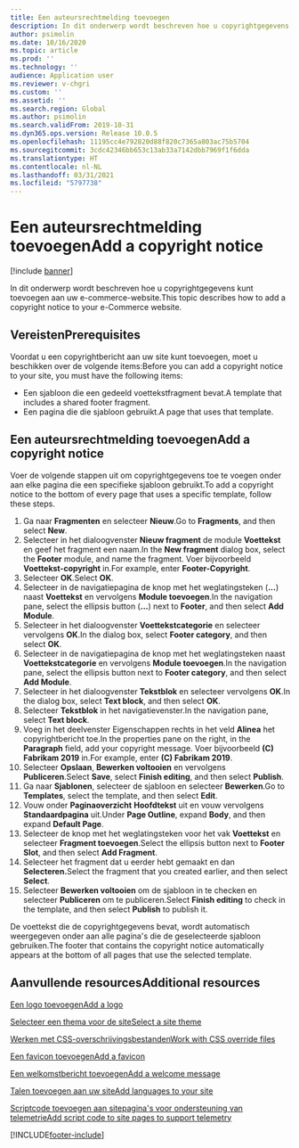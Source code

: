 ```yaml
---
title: Een auteursrechtmelding toevoegen
description: In dit onderwerp wordt beschreven hoe u copyrightgegevens kunt toevoegen aan uw e-commerce-website.
author: psimolin
ms.date: 10/16/2020
ms.topic: article
ms.prod: ''
ms.technology: ''
audience: Application user
ms.reviewer: v-chgri
ms.custom: ''
ms.assetid: ''
ms.search.region: Global
ms.author: psimolin
ms.search.validFrom: 2019-10-31
ms.dyn365.ops.version: Release 10.0.5
ms.openlocfilehash: 11195cc4e792820d88f820c7365a803ac75b5704
ms.sourcegitcommit: 3cdc42346bb653c13ab33a7142dbb7969f1f6dda
ms.translationtype: HT
ms.contentlocale: nl-NL
ms.lasthandoff: 03/31/2021
ms.locfileid: "5797738"
---
```

# <a name="add-a-copyright-notice"></a><span data-ttu-id="9c5f2-103">Een auteursrechtmelding toevoegen</span><span class="sxs-lookup"><span data-stu-id="9c5f2-103">Add a copyright notice</span></span>

[!include [banner](includes/banner.md)]

<span data-ttu-id="9c5f2-104">In dit onderwerp wordt beschreven hoe u copyrightgegevens kunt toevoegen aan uw e-commerce-website.</span><span class="sxs-lookup"><span data-stu-id="9c5f2-104">This topic describes how to add a copyright notice to your e-Commerce website.</span></span>

## <a name="prerequisites"></a><span data-ttu-id="9c5f2-105">Vereisten</span><span class="sxs-lookup"><span data-stu-id="9c5f2-105">Prerequisites</span></span>

<span data-ttu-id="9c5f2-106">Voordat u een copyrightbericht aan uw site kunt toevoegen, moet u beschikken over de volgende items:</span><span class="sxs-lookup"><span data-stu-id="9c5f2-106">Before you can add a copyright notice to your site, you must have the following items:</span></span>

- <span data-ttu-id="9c5f2-107">Een sjabloon die een gedeeld voettekstfragment bevat.</span><span class="sxs-lookup"><span data-stu-id="9c5f2-107">A template that includes a shared footer fragment.</span></span>
- <span data-ttu-id="9c5f2-108">Een pagina die die sjabloon gebruikt.</span><span class="sxs-lookup"><span data-stu-id="9c5f2-108">A page that uses that template.</span></span>

## <a name="add-a-copyright-notice"></a><span data-ttu-id="9c5f2-109">Een auteursrechtmelding toevoegen</span><span class="sxs-lookup"><span data-stu-id="9c5f2-109">Add a copyright notice</span></span>

<span data-ttu-id="9c5f2-110">Voer de volgende stappen uit om copyrightgegevens toe te voegen onder aan elke pagina die een specifieke sjabloon gebruikt.</span><span class="sxs-lookup"><span data-stu-id="9c5f2-110">To add a copyright notice to the bottom of every page that uses a specific template, follow these steps.</span></span>

1. <span data-ttu-id="9c5f2-111">Ga naar **Fragmenten** en selecteer **Nieuw**.</span><span class="sxs-lookup"><span data-stu-id="9c5f2-111">Go to **Fragments**, and then select **New**.</span></span>
1. <span data-ttu-id="9c5f2-112">Selecteer in het dialoogvenster **Nieuw fragment** de module **Voettekst** en geef het fragment een naam.</span><span class="sxs-lookup"><span data-stu-id="9c5f2-112">In the **New fragment** dialog box, select the **Footer** module, and name the fragment.</span></span> <span data-ttu-id="9c5f2-113">Voer bijvoorbeeld **Voettekst-copyright** in.</span><span class="sxs-lookup"><span data-stu-id="9c5f2-113">For example, enter **Footer-Copyright**.</span></span>
1. <span data-ttu-id="9c5f2-114">Selecteer **OK**.</span><span class="sxs-lookup"><span data-stu-id="9c5f2-114">Select **OK**.</span></span>
1. <span data-ttu-id="9c5f2-115">Selecteer in de navigatiepagina de knop met het weglatingsteken (**...**) naast **Voettekst** en vervolgens **Module toevoegen**.</span><span class="sxs-lookup"><span data-stu-id="9c5f2-115">In the navigation pane, select the ellipsis button (**...**) next to **Footer**, and then select **Add Module**.</span></span>
1. <span data-ttu-id="9c5f2-116">Selecteer in het dialoogvenster **Voettekstcategorie** en selecteer vervolgens **OK**.</span><span class="sxs-lookup"><span data-stu-id="9c5f2-116">In the dialog box, select **Footer category**, and then select **OK**.</span></span>
1. <span data-ttu-id="9c5f2-117">Selecteer in de navigatiepagina de knop met het weglatingsteken naast **Voettekstcategorie** en vervolgens **Module toevoegen**.</span><span class="sxs-lookup"><span data-stu-id="9c5f2-117">In the navigation pane, select the ellipsis button next to **Footer category**, and then select **Add Module**.</span></span>
1. <span data-ttu-id="9c5f2-118">Selecteer in het dialoogvenster **Tekstblok** en selecteer vervolgens **OK**.</span><span class="sxs-lookup"><span data-stu-id="9c5f2-118">In the dialog box, select **Text block**, and then select **OK**.</span></span>
1. <span data-ttu-id="9c5f2-119">Selecteer **Tekstblok** in het navigatievenster.</span><span class="sxs-lookup"><span data-stu-id="9c5f2-119">In the navigation pane, select **Text block**.</span></span>
1. <span data-ttu-id="9c5f2-120">Voeg in het deelvenster Eigenschappen rechts in het veld **Alinea** het copyrightbericht toe.</span><span class="sxs-lookup"><span data-stu-id="9c5f2-120">In the properties pane on the right, in the **Paragraph** field, add your copyright message.</span></span> <span data-ttu-id="9c5f2-121">Voer bijvoorbeeld **(C) Fabrikam 2019** in.</span><span class="sxs-lookup"><span data-stu-id="9c5f2-121">For example, enter **(C) Fabrikam 2019**.</span></span>
1. <span data-ttu-id="9c5f2-122">Selecteer **Opslaan**, **Bewerken voltooien** en vervolgens **Publiceren**.</span><span class="sxs-lookup"><span data-stu-id="9c5f2-122">Select **Save**, select **Finish editing**, and then select **Publish**.</span></span>
1. <span data-ttu-id="9c5f2-123">Ga naar **Sjablonen**, selecteer de sjabloon en selecteer **Bewerken**.</span><span class="sxs-lookup"><span data-stu-id="9c5f2-123">Go to **Templates**, select the template, and then select **Edit**.</span></span>
1. <span data-ttu-id="9c5f2-124">Vouw onder **Paginaoverzicht** **Hoofdtekst** uit en vouw vervolgens **Standaardpagina** uit.</span><span class="sxs-lookup"><span data-stu-id="9c5f2-124">Under **Page Outline**, expand **Body**, and then expand **Default Page**.</span></span>
1. <span data-ttu-id="9c5f2-125">Selecteer de knop met het weglatingsteken voor het vak **Voettekst** en selecteer **Fragment toevoegen**.</span><span class="sxs-lookup"><span data-stu-id="9c5f2-125">Select the ellipsis button next to **Footer Slot**, and then select **Add Fragment**.</span></span>
1. <span data-ttu-id="9c5f2-126">Selecteer het fragment dat u eerder hebt gemaakt en dan **Selecteren.**</span><span class="sxs-lookup"><span data-stu-id="9c5f2-126">Select the fragment that you created earlier, and then select **Select**.</span></span>
1. <span data-ttu-id="9c5f2-127">Selecteer **Bewerken voltooien** om de sjabloon in te checken en selecteer **Publiceren** om te publiceren.</span><span class="sxs-lookup"><span data-stu-id="9c5f2-127">Select **Finish editing** to check in the template, and then select **Publish** to publish it.</span></span>

<span data-ttu-id="9c5f2-128">De voettekst die de copyrightgegevens bevat, wordt automatisch weergegeven onder aan alle pagina's die de geselecteerde sjabloon gebruiken.</span><span class="sxs-lookup"><span data-stu-id="9c5f2-128">The footer that contains the copyright notice automatically appears at the bottom of all pages that use the selected template.</span></span>

## <a name="additional-resources"></a><span data-ttu-id="9c5f2-129">Aanvullende resources</span><span class="sxs-lookup"><span data-stu-id="9c5f2-129">Additional resources</span></span>

[<span data-ttu-id="9c5f2-130">Een logo toevoegen</span><span class="sxs-lookup"><span data-stu-id="9c5f2-130">Add a logo</span></span>](add-logo.md)

[<span data-ttu-id="9c5f2-131">Selecteer een thema voor de site</span><span class="sxs-lookup"><span data-stu-id="9c5f2-131">Select a site theme</span></span>](select-site-theme.md)

[<span data-ttu-id="9c5f2-132">Werken met CSS-overschrijvingsbestanden</span><span class="sxs-lookup"><span data-stu-id="9c5f2-132">Work with CSS override files</span></span>](css-override-files.md)

[<span data-ttu-id="9c5f2-133">Een favicon toevoegen</span><span class="sxs-lookup"><span data-stu-id="9c5f2-133">Add a favicon</span></span>](add-favicon.md)

[<span data-ttu-id="9c5f2-134">Een welkomstbericht toevoegen</span><span class="sxs-lookup"><span data-stu-id="9c5f2-134">Add a welcome message</span></span>](add-welcome-message.md)

[<span data-ttu-id="9c5f2-135">Talen toevoegen aan uw site</span><span class="sxs-lookup"><span data-stu-id="9c5f2-135">Add languages to your site</span></span>](add-languages-to-site.md)

[<span data-ttu-id="9c5f2-136">Scriptcode toevoegen aan sitepagina's voor ondersteuning van telemetrie</span><span class="sxs-lookup"><span data-stu-id="9c5f2-136">Add script code to site pages to support telemetry</span></span>](add-telemetry.md)



[!INCLUDE[footer-include](../includes/footer-banner.md)]